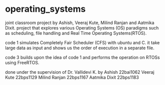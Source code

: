 # operating_systems
joint classroom project by Ashish, Veeraj Kute, Milind Ranjan and Aatmika Dixit.
project that explores various Operating Systems (OS) paradigms such as scheduling, file handling and Real Time Operating Systems(RTOS).

code 1 simulates Completely Fair Scheduler (CFS) with ubuntu and C.
it take large data as input and shows us the order of execution in a separate file. 

code 3 builds upon the idea of code 1 and performs the operation on RTOSs using FreeRTOS.

done under the supervision of Dr. Vallidevi K.
by
Ashish 22bai1062
Veeraj Kute 22bps1129
Milind Ranjan 22bps1167
Aatmika Dixit 22bps1183
